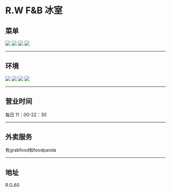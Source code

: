 # R.W F&B 冰室

## 菜单

<div class="image-slide">
  <img src="https://img.xmummap.com/G_rw_menu1.webp" />
  <img src="https://img.xmummap.com/G_rw_menu2.webp" />
  <img src="https://img.xmummap.com/G_rw_menu3.webp" />
  <img src="https://img.xmummap.com/G_rw_menu4.webp" />
</div>

---

## 环境

<div class="image-slide">
  <img src="https://img.xmummap.com/G_rw_surd1.webp" />
  <img src="https://img.xmummap.com/G_rw_surd2.webp" />
  <img src="https://img.xmummap.com/G_rw_surd3.webp" />
  <img src="https://img.xmummap.com/G_rw_surd4.webp" />
</div>

---

## 营业时间

每日 11：00-22：30

---

## 外卖服务

有grabfood和foodpanda

---

## 地址

R.G.60

